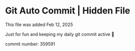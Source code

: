 # Git Auto Commit | Hidden File

This file was added Feb 12, 2025

Just for fun and keeping my daily git commit active 🤪

commit number: 359591
